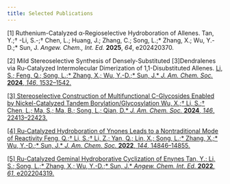 ```yaml
---
title: Selected Publications
---
```


[1]	Ruthenium-Catalyzed α-Regioselective Hydroboration of Allenes. Tan, Y.;† -Li, S.-;† Chen, L.; Huang, J.; Zhang, C.; Song, L.;* Zhang, X.; Wu, Y.-D.;* Sun, J. _Angew. Chem., Int. Ed._ **2025**, _64_, e202420370.

[2] Mild Stereoselective Synthesis of Densely-Substituted [3]Dendralenes via Ru-Catalyzed Intermolecular Dimerization of 1,1-Disubstituted Allenes. <u>Li, S.<u/>; Feng, Q.; Song, L.;* Zhang, X.; Wu, Y.-D.;* Sun, J.* _J. Am. Chem. Soc._ **2024**, _146_, 1532–1542.

[3]	Stereoselective Construction of Multifunctional C-Glycosides Enabled by Nickel-Catalyzed Tandem Borylation/Glycosylation
Wu, X.;† <u>Li, S.<u/>;† Chen, L.; Ma, S.; Ma, B.; Song, L.; Qian, D.*
_J. Am. Chem. Soc._ **2024**, _146_, 22413–22423.

[4]	Ru-Catalyzed Hydroboration of Ynones Leads to a Nontraditional Mode of Reactivity
Feng, Q.;† <u>Li, S.<u/>;† Li, Z.; Yan, Q.; Lin, X.; Song, L.;* Zhang, X.;* Wu, Y.-D.;* Sun, J.*
_J. Am. Chem. Soc._ **2022**, _144_, 14846–14855.

[5] Ru-Catalyzed Geminal Hydroborative Cyclization of Enynes
Tan, Y.; <u>Li, S.<u/>; Song, L.;* Zhang, X.; Wu, Y.-D.;* Sun, J.* 
_Angew. Chem. Int. Ed._ **2022**, _61_, e202204319.